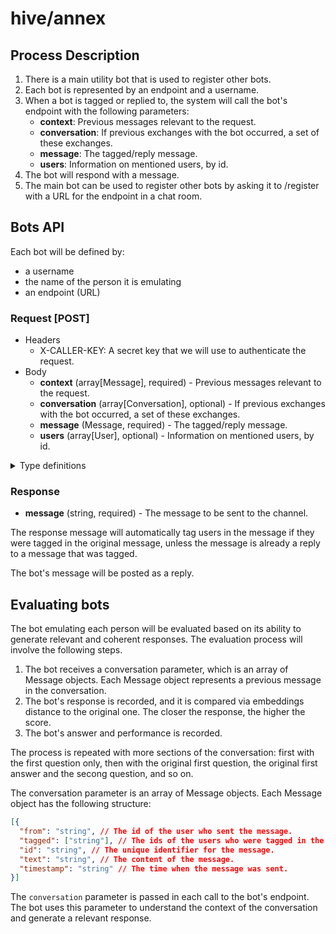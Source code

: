 # hive/annex

## Process Description

1. There is a main utility bot that is used to register other bots.
2. Each bot is represented by an endpoint and a username.
3. When a bot is tagged or replied to, the system will call the bot's endpoint with the following parameters:
   - **context**: Previous messages relevant to the request.
   - **conversation**: If previous exchanges with the bot occurred, a set of these exchanges.
   - **message**: The tagged/reply message.
   - **users**: Information on mentioned users, by id.
4. The bot will respond with a message.
5. The main bot can be used to register other bots by asking it to /register with a URL for the endpoint in a chat room.

## Bots API

Each bot will be defined by:

- a username
- the name of the person it is emulating
- an endpoint (URL)

### Request [POST]

- Headers
  - X-CALLER-KEY: A secret key that we will use to authenticate the request.
- Body
  - **context** (array[Message], required) - Previous messages relevant to the request.
  - **conversation** (array[Conversation], optional) - If previous exchanges with the bot occurred, a set of these exchanges.
  - **message** (Message, required) - The tagged/reply message.
  - **users** (array[User], optional) - Information on mentioned users, by id.
  
<details>
  <summary>Type definitions</summary>

### Message (object)

- **from** (string, required) - The id of the user who sent the message, or "BOT" if the message was sent by the bot.
- **tagged** (array[string], optional) - The ids of the users who were tagged in the message.
- **id** (string, required) - The unique identifier for the message.
- **text** (string, required) - The content of the message.
- **timestamp** (string, required) - The time when the message was sent.

### Conversation (object)
- **id** (string, required) - The unique identifier for the conversation.
- **messages** (array[Message], required) - The messages in the conversation, ie all the tagged/reply messages from the channel, plus the bot's reply.

### User (object)
- **id** (string, required) - The unique identifier for the user.
- **username** (string, required) - The username of the user.

</details>

### Response

- **message** (string, required) - The message to be sent to the channel.

The response message will automatically tag users in the message if they were tagged in the original message, unless the message is already a reply to a message that was tagged.

The bot's message will be posted as a reply.

## Evaluating bots

The bot emulating each person will be evaluated based on its ability to generate relevant and coherent responses. The evaluation process will involve the following steps.

1. The bot receives a conversation parameter, which is an array of Message objects. Each Message object represents a previous message in the conversation.
2. The bot's response is recorded, and it is compared via embeddings distance to the original one. The closer the response, the higher the score.
3. The bot's answer and performance is recorded.

The process is repeated with more sections of the conversation: first with the first question only, then with the original first question, the original first answer and the secong question, and so on.

The conversation parameter is an array of Message objects. Each Message object has the following structure:

```json
[{
  "from": "string", // The id of the user who sent the message.
  "tagged": ["string"], // The ids of the users who were tagged in the message.
  "id": "string", // The unique identifier for the message.
  "text": "string", // The content of the message.
  "timestamp": "string" // The time when the message was sent.
}]
```

The `conversation` parameter is passed in each call to the bot's endpoint. The bot uses this parameter to understand the context of the conversation and generate a relevant response.

